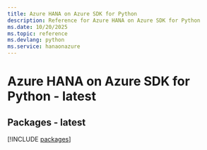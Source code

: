 ```yaml
---
title: Azure HANA on Azure SDK for Python
description: Reference for Azure HANA on Azure SDK for Python
ms.date: 10/20/2025
ms.topic: reference
ms.devlang: python
ms.service: hanaonazure
---
```

# Azure HANA on Azure SDK for Python - latest
## Packages - latest
[!INCLUDE [packages](hana-on-azure-index.md)]